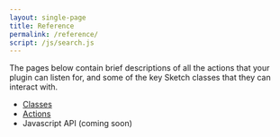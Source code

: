 ```yaml
---
layout: single-page
title: Reference
permalink: /reference/
script: /js/search.js
---
```


The pages below contain brief descriptions of all the actions that your plugin can listen for, and some of the key Sketch classes that they can interact with.

- [Classes](/reference/class)
- [Actions](/reference/action)
- Javascript API (coming soon)

